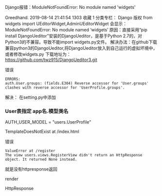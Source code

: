 Django报错：ModuleNotFoundError: No module named 'widgets'

Greedhand. 2019-08-14 21:41:54  1303  收藏 1
分类专栏： Django
版权
from widgets import UEditorWidget,AdminUEditorWidget
会显示：ModuleNotFoundError: No module named ‘widgets’
原因：直接采用“pip install DjangoUeditor”安装的DjangoUeditor，是基于Python 2.7的，对Python3的不兼容。导致不能import widgets.py文件。
解决办法：在github下载兼容python3的DjangoUeditor,将DjangoUeditor放入到自己运行的虚拟坏境中，或者修改widgets.py
下载地址为：https://github.com/twz915/DjangoUeditor3.git


错误
```
ERRORS:
auth.User.groups: (fields.E304) Reverse accessor for 'User.groups' clashes with reverse accessor for 'UserProfile.groups'.
```
解决：
在setting.py中添加
### User表指定 app名.模型类名
AUTH_USER_MODEL = "users.UserProfile"

TemplateDoesNotExist at /index.html





错误

```
ValueError at /register
The view users.views.RegisterView didn't return an HttpResponse object. It returned None instead.
```

就是没有httpresponse返回

render

HttpResponse

